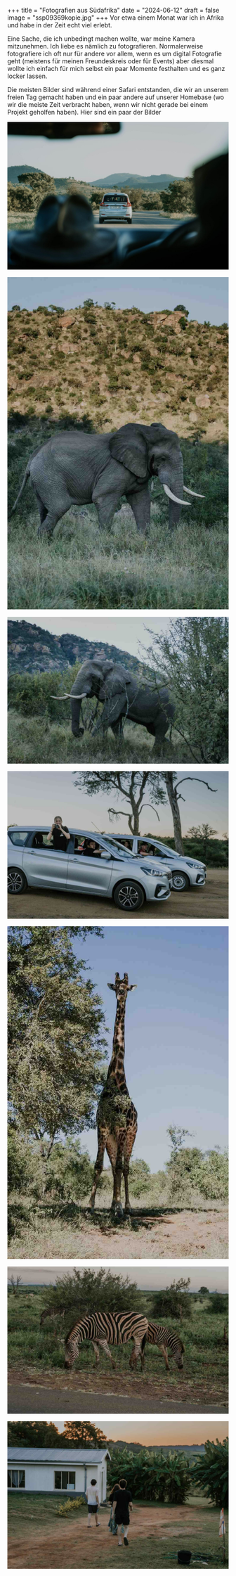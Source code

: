 +++
title = "Fotografien aus Südafrika"
date = "2024-06-12"
draft = false
image = "ssp09369kopie.jpg"
+++
Vor etwa einem Monat war ich in Afrika und habe in der Zeit echt viel erlebt.

Eine Sache, die ich unbedingt machen wollte, war meine Kamera mitzunehmen. Ich liebe es nämlich zu fotografieren. Normalerweise fotografiere ich oft nur für andere vor allem, wenn es um digital Fotografie geht (meistens für meinen Freundeskreis oder für Events) aber diesmal wollte ich einfach für mich selbst ein paar Momente festhalten und es ganz locker lassen. 

Die meisten Bilder sind während einer Safari entstanden, die wir an unserem freien Tag gemacht haben und ein paar andere auf unserer Homebase (wo wir die meiste Zeit verbracht haben, wenn wir nicht gerade bei einem Projekt geholfen haben). Hier sind ein paar der Bilder

![](ssp09446kopie.jpg)

![](ssp09465kopie.jpg)

![](ssp09469kopie.jpg)

![](ssp09609kopie.jpg)

![](ssp09570kopie.jpg)

![](ssp09625kopie.jpg)

![](ssp09369kopie.jpg)